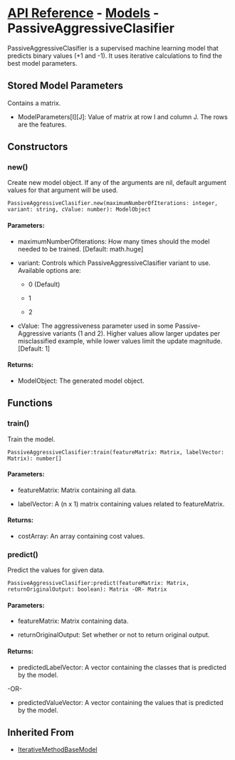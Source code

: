 # [API Reference](../../API.md) - [Models](../Models.md) - PassiveAggressiveClasifier

PassiveAggressiveClasifier is a supervised machine learning model that predicts binary values (+1 and -1). It uses iterative calculations to find the best model parameters.

## Stored Model Parameters

Contains a matrix.  

* ModelParameters[I][J]: Value of matrix at row I and column J. The rows are the features.

## Constructors

### new()

Create new model object. If any of the arguments are nil, default argument values for that argument will be used.

```
PassiveAggressiveClasifier.new(maximumNumberOfIterations: integer, variant: string, cValue: number): ModelObject
```

#### Parameters:

* maximumNumberOfIterations: How many times should the model needed to be trained. [Default: math.huge]

* variant: Controls which PassiveAggressiveClasifier variant to use. Available options are:

    * 0 (Default)
 
    * 1
 
    * 2

* cValue: The aggressiveness parameter used in some Passive-Aggressive variants (1 and 2). Higher values allow larger updates per misclassified example, while lower values limit the update magnitude. [Default: 1]

#### Returns:

* ModelObject: The generated model object.

## Functions

### train()

Train the model.

```
PassiveAggressiveClasifier:train(featureMatrix: Matrix, labelVector: Matrix): number[]
```

#### Parameters:

* featureMatrix: Matrix containing all data.

* labelVector: A (n x 1) matrix containing values related to featureMatrix.

#### Returns:

* costArray: An array containing cost values.

### predict()

Predict the values for given data.

```
PassiveAggressiveClasifier:predict(featureMatrix: Matrix, returnOriginalOutput: boolean): Matrix -OR- Matrix
```

#### Parameters:

* featureMatrix: Matrix containing data.

* returnOriginalOutput: Set whether or not to return original output.

#### Returns:

* predictedLabelVector: A vector containing the classes that is predicted by the model.

-OR-

* predictedValueVector: A vector containing the values that is predicted by the model.

## Inherited From

* [IterativeMethodBaseModel](IterativeMethodBaseModel.md)

